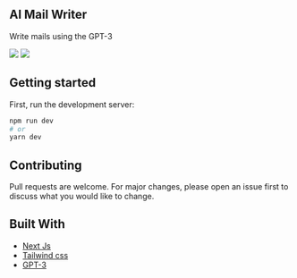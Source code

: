 ## AI Mail Writer
Write mails using the GPT-3

<img src="./frontend/public/screenshots/ss1.jpg" >
<img src="./frontend/public/screenshots/ss2.jpg" >

## Getting started
First, run the development server:

```bash
npm run dev
# or
yarn dev
```
## Contributing

Pull requests are welcome. For major changes, please open an issue first to discuss what you would like to change.

## Built With

- [Next Js](https://nextjs.org/)
- [Tailwind css](https://tailwindcss.com/)
- [GPT-3](https://openai.com/api/)